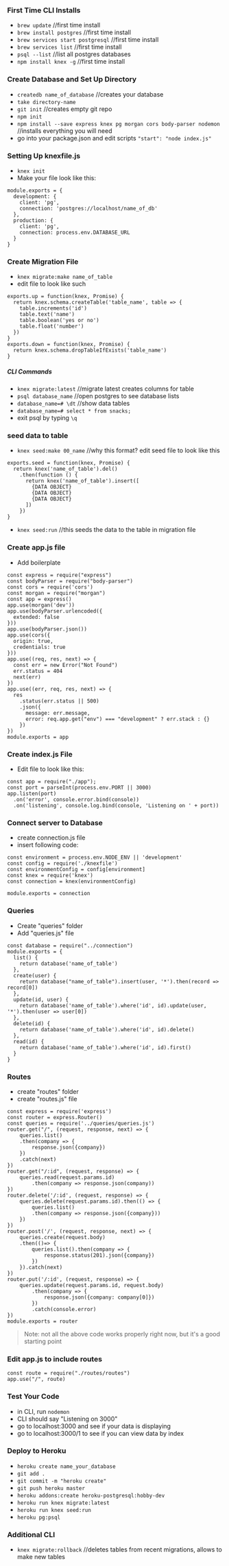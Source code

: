 ### First Time CLI Installs

- `brew update` //first time install
- `brew install postgres` //first time install
- `brew services start postgresql` //first time install
- `brew services list` //first time install
- `psql --list` //list all postgres databases
- `npm install knex -g` //first time install

### Create Database and Set Up Directory

- `createdb name_of_database` //creates your database
- `take directory-name`
- `git init` //creates empty git repo
- `npm init`
- `npm install --save express knex pg morgan cors body-parser nodemon` //installs everything you will need
- go into your package.json and edit scripts
  `"start": "node index.js"`

### Setting Up knexfile.js

- `knex init`
- Make your file look like this:

```
module.exports = {
  development: {
    client: 'pg',
    connection: 'postgres://localhost/name_of_db'
  },
  production: {
    client: 'pg',
    connection: process.env.DATABASE_URL
  }
}
```

### Create Migration File

- `knex migrate:make name_of_table`
- edit file to look like such

```
exports.up = function(knex, Promise) {
  return knex.schema.createTable('table_name', table => {
    table.increments('id')
    table.text('name')
    table.boolean('yes or no')
    table.float('number')
  })
}
exports.down = function(knex, Promise) {
  return knex.schema.dropTableIfExists('table_name')
}
```

##### CLI Commands

- `knex migrate:latest` //migrate latest creates columns for table
- `psql database_name` //open postgres to see database lists
- `database_name=# \dt` //show data tables
- `database_name=# select * from snacks;`
- exit psql by typing `\q`

### seed data to table

- `knex seed:make 00_name` //why this format?
  edit seed file to look like this

```
exports.seed = function(knex, Promise) {
  return knex('name_of_table').del()
    .then(function () {
      return knex('name_of_table').insert([
        {DATA OBJECT}
        {DATA OBJECT}
        {DATA OBJECT}
      ])
    })
}
```

- `knex seed:run` //this seeds the data to the table in migration file

### Create app.js file

- Add boilerplate

```
const express = require("express")
const bodyParser = require("body-parser")
const cors = require('cors')
const morgan = require("morgan")
const app = express()
app.use(morgan('dev'))
app.use(bodyParser.urlencoded({
  extended: false
}))
app.use(bodyParser.json())
app.use(cors({
  origin: true,
  credentials: true
}))
app.use((req, res, next) => {
  const err = new Error("Not Found")
  err.status = 404
  next(err)
})
app.use((err, req, res, next) => {
  res
    .status(err.status || 500)
    .json({
      message: err.message,
      error: req.app.get("env") === "development" ? err.stack : {}
    })
})
module.exports = app
```

### Create index.js File

- Edit file to look like this:

```
const app = require("./app");
const port = parseInt(process.env.PORT || 3000)
app.listen(port)
  .on('error', console.error.bind(console))
  .on('listening', console.log.bind(console, 'Listening on ' + port))
```

### Connect server to Database

- create connection.js file
- insert following code:

```
const environment = process.env.NODE_ENV || 'development'
const config = require('./knexfile')
const environmentConfig = config[environment]
const knex = require('knex')
const connection = knex(environmentConfig)

module.exports = connection
```

### Queries

- Create "queries" folder
- Add "queries.js" file

```
const database = require("../connection")
module.exports = {
  list() {
    return database('name_of_table')
  },
  create(user) {
    return database("name_of_table").insert(user, '*').then(record => record[0])
  },
  update(id, user) {
    return database('name_of_table').where('id', id).update(user, '*').then(user => user[0])
  },
  delete(id) {
    return database('name_of_table').where('id', id).delete()
  },
  read(id) {
    return database('name_of_table').where('id', id).first()
  }
}
```

### Routes

- create "routes" folder
- create "routes.js" file

```
const express = require('express')
const router = express.Router()
const queries = require('../queries/queries.js')
router.get("/", (request, response, next) => {
    queries.list()
    .then(company => {
        response.json({company})
    })
    .catch(next)
})
router.get("/:id", (request, response) => {
    queries.read(request.params.id)
        .then(company => response.json(company))
})
router.delete('/:id', (request, response) => {
    queries.delete(request.params.id).then(() => {
        queries.list()
        .then(company => response.json({company}))
    })
})
router.post('/', (request, response, next) => {
    queries.create(request.body)
    .then(()=> {
        queries.list().then(company => {
            response.status(201).json({company})
        })
    }).catch(next)
})
router.put('/:id', (request, response) => {
    queries.update(request.params.id, request.body)
        .then(company => {
            response.json({company: company[0]})
        })
        .catch(console.error)
})
module.exports = router
```

> Note: not all the above code works properly right now, but it's a good starting point

### Edit app.js to include routes

```
const route = require("./routes/routes")
app.use("/", route)
```

### Test Your Code

- in CLI, run `nodemon`
- CLI should say "Listening on 3000"
- go to localhost:3000 and see if your data is displaying
- go to localhost:3000/1 to see if you can view data by index

### Deploy to Heroku

- `heroku create name_your_database`
- `git add .`
- `git commit -m "heroku create"`
- `git push heroku master`
- `heroku addons:create heroku-postgresql:hobby-dev`
- `heroku run knex migrate:latest`
- `heroku run knex seed:run`
- `heroku pg:psql`

### Additional CLI

- `knex migrate:rollback` //deletes tables from recent migrations, allows to make new tables
